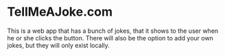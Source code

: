 # TellMeAJoke.com
This is a web app that has a bunch of jokes, that it shows to the user when he or she clicks the button.
There will also be the option to add your own jokes, but they will only exist locally.